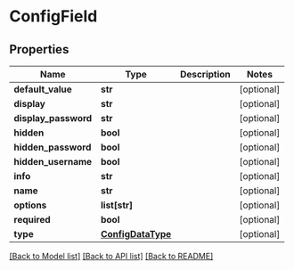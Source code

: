 # ConfigField

## Properties
Name | Type | Description | Notes
------------ | ------------- | ------------- | -------------
**default_value** | **str** |  | [optional] 
**display** | **str** |  | [optional] 
**display_password** | **str** |  | [optional] 
**hidden** | **bool** |  | [optional] 
**hidden_password** | **bool** |  | [optional] 
**hidden_username** | **bool** |  | [optional] 
**info** | **str** |  | [optional] 
**name** | **str** |  | [optional] 
**options** | **list[str]** |  | [optional] 
**required** | **bool** |  | [optional] 
**type** | [**ConfigDataType**](ConfigDataType.md) |  | [optional] 

[[Back to Model list]](README.md#documentation-for-models) [[Back to API list]](README.md#documentation-for-api-endpoints) [[Back to README]](README.md)


